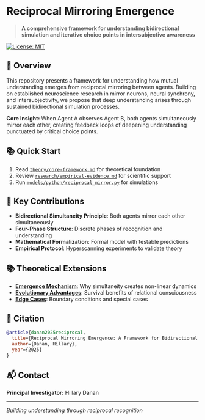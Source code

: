 # Reciprocal Mirroring Emergence

> **A comprehensive framework for understanding bidirectional simulation and iterative choice points in intersubjective awareness**

[![License: MIT](https://img.shields.io/badge/License-MIT-yellow.svg)](https://opensource.org/licenses/MIT)

## 🧠 Overview

This repository presents a framework for understanding how mutual understanding emerges from reciprocal mirroring between agents. Building on established neuroscience research in mirror neurons, neural synchrony, and intersubjectivity, we propose that deep understanding arises through sustained bidirectional simulation processes.

**Core Insight:** When Agent A observes Agent B, both agents simultaneously mirror each other, creating feedback loops of deepening understanding punctuated by critical choice points.

## 📚 Quick Start

1. Read [`theory/core-framework.md`](theory/core-framework.md) for theoretical foundation
2. Review [`research/empirical-evidence.md`](research/empirical-evidence.md) for scientific support  
3. Run [`models/python/reciprocal_mirror.py`](models/python/reciprocal_mirror.py) for simulations

## 🔬 Key Contributions

- **Bidirectional Simultaneity Principle**: Both agents mirror each other simultaneously
- **Four-Phase Structure**: Discrete phases of recognition and understanding
- **Mathematical Formalization**: Formal model with testable predictions
- **Empirical Protocol**: Hyperscanning experiments to validate theory

## 📚 Theoretical Extensions

- **[Emergence Mechanism](theory/emergence-mechanism.md)**: Why simultaneity creates non-linear dynamics
- **[Evolutionary Advantages](theory/evolutionary-advantages.md)**: Survival benefits of relational consciousness  
- **[Edge Cases](theory/edge-cases.md)**: Boundary conditions and special cases

## 📖 Citation

```bibtex
@article{danan2025reciprocal,
  title={Reciprocal Mirroring Emergence: A Framework for Bidirectional Consciousness Interaction},
  author={Danan, Hillary},
  year={2025}
}
```

## 📬 Contact

**Principal Investigator:** Hillary Danan

---
*Building understanding through reciprocal recognition*
